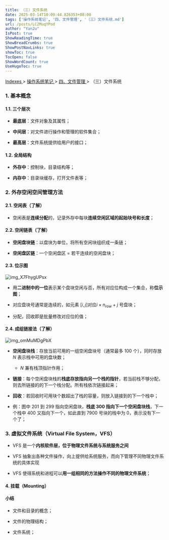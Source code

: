 ```yaml
---
title: （三）文件系统
date: 2025-03-14T10:09:44.826353+08:00
tags: ['操作系统笔记', '四、文件管理', '（三）文件系统.md']
url: /posts/LC2MuqYPod
author: "Yan2u"
IsPost: true
ShowReadingTime: true
ShowBreadCrumbs: true
ShowPostNavLinks: true
showToc: true
TocOpen: false
ShowWordCount: true
UseHugoToc: true
---
```


<a href="/notes408/chapters_index"> Indexes </a> > <a href="/notes408/indexes/xhyFtgS9zn"> 操作系统笔记 </a> > <a href="/notes408/indexes/8lfV4UxP2L"> 四、文件管理 </a> > （三）文件系统

### 1. 基本概念

#### 1.1. 三个层次

- **最底层**：文件对象及其属性；

- **中间层**：对文件进行操作和管理的软件集合；

- **最高层**：文件系统提供给用户的接口；

#### 1.2. 全局结构

- **外存中**：控制块，目录结构等；

- **内存中**：目录块缓存，打开文件表等；

### 2. 外存空闲空间管理方法

#### 2.1. 空闲表（了解）

- 空闲表是**连续分配**的，记录外存中每块**连续空闲区域的起始块号和长度**；

#### 2.2. 空闲链表（了解）

- **空闲盘块链**：以盘块为单位，将所有空闲块组织成一条链；

- **空闲盘区链**：一个空闲盘区 = 若干连续的空闲盘块；

#### 2.3. 位示图

![img_X7FhygUPsx](https://cloudflare-imgbed-ajc.pages.dev/file/1741871571037_X7FhygUPsx.png)

- 用**二进制中的一位**表示某个盘块空闲与否，所有对应位构成一个集合，称**位示图**；

- 对应盘块号通常是连续的，如元素 $[i,j]$对应$i\times n_{row}+j$ 号盘块；

- 分配，回收即是批量修改对应位的值；

#### 2.4. 成组链接法（了解）

![img_omMuMDgPbX](https://cloudflare-imgbed-ajc.pages.dev/file/1741871579958_omMuMDgPbX.png)

- **空闲盘块栈**：存放当前可用的一组空闲盘块号（通常最多 100 个），同时存放 $N$ 表示栈中可用的盘块数；

	- $N$ 兼有栈顶指针作用；

- **链接**：每个空闲盘块栈的**栈底存放指向另一个栈的指针**，若当前栈不够分配，则去所链接的的下一个栈分配。所有栈依次链接起来；

- **回收**：若回收时可用块个数超出了栈的容量，则放入链接到的下一个栈中；

- 例：图中 201 到 299 指向空闲盘块，**栈底 300 指向下一个空闲盘块栈**，下一个栈中 400 又指向下一个，如此直到 7900 号块的栈中为 0，表示没有下一个了；

### 3. 虚拟文件系统（Virtual File System，VFS）

- VFS 是一个**内核软件层，位于物理文件系统与系统服务之间**

- VFS 抽象出各种文件操作，向上提供给系统服务，而向下管理不同物理文件系统的具体实现

- VFS 使得系统和进程可以**用一组相同的方法操作不同的物理文件系统**；

#### 4. 挂载（Mounting）

#### 小结

- 文件和目录的概念；

- 文件的物理结构；

- 文件系统；

